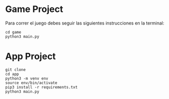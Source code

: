
# Game Project

Para correr el juego debes seguir las siguientes instrucciones en la terminal:

```
cd game
python3 main.py
```


# App Project


```
git clone
cd app
python3 -m venv env
source env/bin/activate
pip3 install -r requirements.txt
python3 main.py
```

